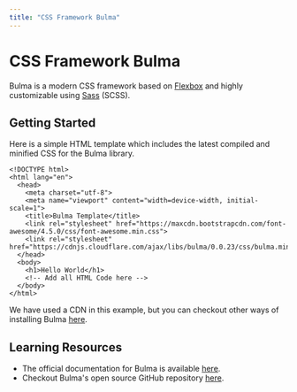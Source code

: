 ```yaml
---
title: "CSS Framework Bulma"
---
```


# CSS Framework Bulma

Bulma is a modern CSS framework based on [Flexbox](http://forum.freecodecamp.com/t/css-flexbox-tips-and-tricks) and highly customizable using [Sass](http://sass-lang.com/) (SCSS).

## Getting Started

Here is a simple HTML template which includes the latest compiled and minified CSS for the Bulma library.

    <!DOCTYPE html>
    <html lang="en">
      <head>
        <meta charset="utf-8">
        <meta name="viewport" content="width=device-width, initial-scale=1">
        <title>Bulma Template</title>
        <link rel="stylesheet" href="https://maxcdn.bootstrapcdn.com/font-awesome/4.5.0/css/font-awesome.min.css">
        <link rel="stylesheet" href="https://cdnjs.cloudflare.com/ajax/libs/bulma/0.0.23/css/bulma.min.css">
      </head>
      <body>
        <h1>Hello World</h1>
        <!-- Add all HTML Code here -->
      </body>
    </html>

We have used a CDN in this example, but you can checkout other ways of installing Bulma [here](http://bulma.io/documentation/overview/start/).

## Learning Resources

*   The official documentation for Bulma is available [here](http://bulma.io/documentation/overview/start/).
*   Checkout Bulma's open source GitHub repository [here](https://github.com/jgthms/bulma).
